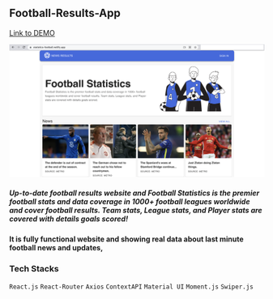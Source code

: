 ## Football-Results-App

[Link to DEMO](https://statistics-football.netlify.app/)

![Screenshot](Football-Statistics.png)

##### Up-to-date football results website and Football Statistics is the premier football stats and data coverage in 1000+ football leagues worldwide and cover football results. Team stats, League stats, and Player stats are covered with details goals scored!
#### It is fully functional website and showing real data about last minute football news and updates,

### Tech Stacks
`React.js` `React-Router` `Axios` `ContextAPI` `Material UI` `Moment.js` `Swiper.js`
